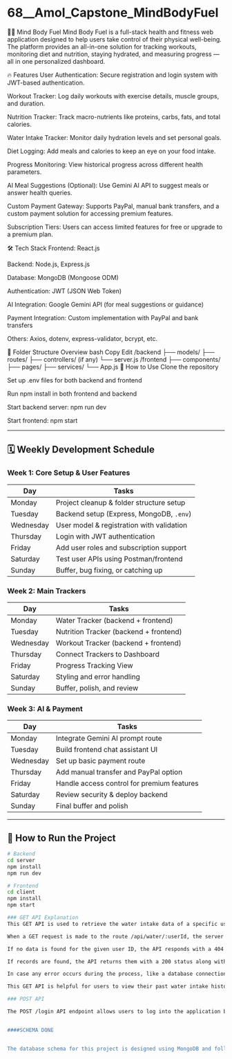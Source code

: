 # 68__Amol_Capstone_MindBodyFuel
🧠💪 Mind Body Fuel
Mind Body Fuel is a full-stack health and fitness web application designed to help users take control of their physical well-being. The platform provides an all-in-one solution for tracking workouts, monitoring diet and nutrition, staying hydrated, and measuring progress — all in one personalized dashboard.

🔥 Features
User Authentication: Secure registration and login system with JWT-based authentication.

Workout Tracker: Log daily workouts with exercise details, muscle groups, and duration.

Nutrition Tracker: Track macro-nutrients like proteins, carbs, fats, and total calories.

Water Intake Tracker: Monitor daily hydration levels and set personal goals.

Diet Logging: Add meals and calories to keep an eye on your food intake.

Progress Monitoring: View historical progress across different health parameters.

AI Meal Suggestions (Optional): Use Gemini AI API to suggest meals or answer health queries.

Custom Payment Gateway: Supports PayPal, manual bank transfers, and a custom payment solution for accessing premium features.

Subscription Tiers: Users can access limited features for free or upgrade to a premium plan.

🛠️ Tech Stack
Frontend: React.js

Backend: Node.js, Express.js

Database: MongoDB (Mongoose ODM)

Authentication: JWT (JSON Web Token)

AI Integration: Google Gemini API (for meal suggestions or guidance)

Payment Integration: Custom implementation with PayPal and bank transfers

Others: Axios, dotenv, express-validator, bcrypt, etc.

📂 Folder Structure Overview
bash
Copy
Edit
/backend
  ├── models/
  ├── routes/
  ├── controllers/ (if any)
  └── server.js
/frontend
  ├── components/
  ├── pages/
  ├── services/
  └── App.js
🧪 How to Use
Clone the repository

Set up .env files for both backend and frontend

Run npm install in both frontend and backend

Start backend server: npm run dev

Start frontend: npm start




---

## 🗓️ Weekly Development Schedule

### **Week 1: Core Setup & User Features**
| Day        | Tasks |
|------------|-------|
| Monday     | Project cleanup & folder structure setup |
| Tuesday    | Backend setup (Express, MongoDB, `.env`) |
| Wednesday  | User model & registration with validation |
| Thursday   | Login with JWT authentication |
| Friday     | Add user roles and subscription support |
| Saturday   | Test user APIs using Postman/frontend |
| Sunday     | Buffer, bug fixing, or catching up |

### **Week 2: Main Trackers**
| Day        | Tasks |
|------------|-------|
| Monday     | Water Tracker (backend + frontend) |
| Tuesday    | Nutrition Tracker (backend + frontend) |
| Wednesday  | Workout Tracker (backend + frontend) |
| Thursday   | Connect Trackers to Dashboard |
| Friday     | Progress Tracking View |
| Saturday   | Styling and error handling |
| Sunday     | Buffer, polish, and review |

### **Week 3: AI & Payment**
| Day        | Tasks |
|------------|-------|
| Monday     | Integrate Gemini AI prompt route |
| Tuesday    | Build frontend chat assistant UI |
| Wednesday  | Set up basic payment route |
| Thursday   | Add manual transfer and PayPal option |
| Friday     | Handle access control for premium features |
| Saturday   | Review security & deploy backend |
| Sunday     | Final buffer and polish

---

## 📌 How to Run the Project

```bash
# Backend
cd server
npm install
npm run dev

# Frontend
cd client
npm install
npm start

### GET API Explanation
This GET API is used to retrieve the water intake data of a specific user.

When a GET request is made to the route /api/water/:userId, the server extracts the userId from the URL and uses it to find all the water intake entries stored in the database for that user. The entries are sorted in descending order based on the date, which means the most recent data will appear first.

If no data is found for the given user ID, the API responds with a 404 status and a message saying “No water data found for this user.” This helps in informing the client that no records are available.

If records are found, the API returns them with a 200 status along with the full list of water intake entries for that user in JSON format.

In case any error occurs during the process, like a database connection issue, the API catches that error and responds with a 500 status and a message saying “Error fetching water data.” This ensures proper error handling.

This GET API is helpful for users to view their past water intake history, track their hydration patterns, and analyze their daily habits.

### POST API

The POST /login API endpoint allows users to log into the application by submitting their email and password in the request body. This endpoint performs a secure check by first verifying if a user with the provided email exists in the database. If the user is found, the submitted password is compared with the hashed password stored in the database using the bcrypt library. If both the email and password are valid, a JSON Web Token (JWT) is generated using the user's ID and email as payload, signed with a secret key stored in the environment variables (JWT_SECRET). The token is configured to expire in one day and is returned to the client. This token can then be used to authenticate future requests to protected routes, enabling secure and stateless user sessions.


####SCHEMA DONE


The database schema for this project is designed using MongoDB and follows a document-oriented structure to efficiently store and manage user-specific data. The primary schema is the User Schema, which includes fields like name, email, password (securely hashed), age, gender, and timestamps for creation and updates. In addition to the user data, the project includes other schemas such as Workout Tracker, Nutrition Tracker, and Water Intake Tracker, each of which references the user through a userId field to maintain relationships. These schemas store relevant details like workout types, duration, calories burned, meal information, food items, calorie intake, and daily water consumption. This modular schema design ensures that user activities and health data are logically separated yet easily linked, providing a scalable and organized backend structure for the application.
